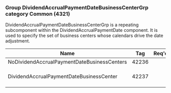 ### Group DividendAccrualPaymentDateBusinessCenterGrp category Common (4321)

DividendAccrualPaymentDateBusinessCenterGrp is a repeating subcomponent within the DividendAccrualPaymentDate component. It is used to specify the set of business centers whose calendars drive the date adjustment.

| Name                                        | Tag   | Req'd | Documentation                                                       |
|---------------------------------------------|-------|----------|---------------------------------------------------------------------|
| NoDividendAccrualPaymentDateBusinessCenters | 42236 |       |                                                                     |
| DividendAccrualPaymentDateBusinessCenter    | 42237 |       | Required if NoDividendAccrualPaymentDateBusinessCenters(42236) > 0. |


